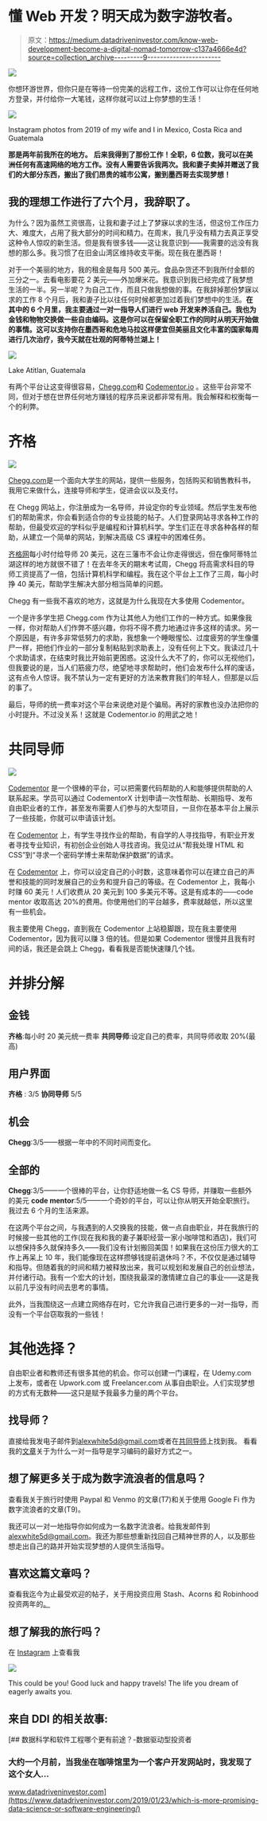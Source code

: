 # 懂 Web 开发？明天成为数字游牧者。

> 原文：<https://medium.datadriveninvestor.com/know-web-development-become-a-digital-nomad-tomorrow-c137a4666e4d?source=collection_archive---------9----------------------->

[![](img/9dfe130a6d9a76396cabd15182d0e204.png)](http://www.track.datadriveninvestor.com/1B9E)

你想环游世界，但你只是在等待一份完美的远程工作，这份工作可以让你在任何地方登录，并付给你一大笔钱，这样你就可以过上你梦想的生活！

![](img/3cd87ff2a1db98587101f91776009f38.png)

Instagram photos from 2019 of my wife and I in Mexico, Costa Rica and Guatemala

**那是两年前我所在的地方。** **后来我得到了那份工作！全职，6 位数，我可以在美洲任何有高速网络的地方工作。没有人需要告诉我两次。我和妻子卖掉并赠送了我们的大部分东西，搬出了我们昂贵的城市公寓，搬到墨西哥去实现梦想！**

## 我的理想工作进行了六个月，我辞职了。

为什么？因为虽然工资很高，让我和妻子过上了梦寐以求的生活，但这份工作压力大、难度大，占用了我大部分的时间和精力。在周末，我几乎没有精力去真正享受这种令人惊叹的新生活。但是我有很多钱——这让我意识到——我需要的远没有我想的那么多。我习惯了在旧金山湾区维持收支平衡。现在我在墨西哥！

对于一个美丽的地方，我的租金是每月 500 美元。食品杂货还不到我所付金额的三分之一。去看电影要花 2 美元——外加爆米花。我意识到我已经完成了我梦想生活的一半。另一半呢？为自己工作，而且只做我想做的事。在我辞掉那份梦寐以求的工作 8 个月后，我和妻子比以往任何时候都更加过着我们梦想中的生活。**在其中的 6 个月里，我主要通过一对一指导人们进行 web 开发来养活自己。我也为金钱和物物交换做一些自由编码。这是你可以在保留全职工作的同时从明天开始做的事情。这可以支持你在墨西哥和危地马拉这样便宜但美丽且文化丰富的国家每周进行几次治疗，我今天就在壮观的阿蒂特兰湖上！**

![](img/536eedae1a65034cb1b0a2c7e0d49521.png)

Lake Atitlan, Guatemala

有两个平台让这变得很容易，[Chegg.com](https://www.chegg.com/tutors/tr/7CHMOU/)和 [Codementor.io](https://www.codementor.io/i/5jcn8hhqxi) 。这些平台非常不同，但对于想在世界任何地方赚钱的程序员来说都非常有用。我会解释和权衡每一个的利弊。

# 齐格

![](img/05df6eb82df93b8430a0974b8ae7e486.png)

[Chegg.com](https://www.chegg.com/tutors/tr/7CHMOU/)是一个面向大学生的网站，提供一些服务，包括购买和销售教科书，我用它来做什么，连接导师和学生，促进会议以及支付。

在 Chegg 网站上，你注册成为一名导师，并设定你的专业领域。然后学生发布他们的帮助需求，你会看到适合你的专业技能的帖子。人们登录网站寻求各种工作的帮助，但最受欢迎的学科似乎是编程和计算机科学。学生们正在寻求各种各样的帮助，从建立一个简单的网站，到解决高级 CS 课程中的困难任务。

[齐格网](https://www.chegg.com/tutors/tr/7CHMOU/)每小时付给导师 20 美元，这在三藩市不会让你走得很远，但在像阿蒂特兰湖这样的地方就很不错了！在去年冬天的期末考试周，Chegg 将高需求科目的导师工资提高了一倍，包括计算机科学和编程。我在这个平台上工作了三周，每小时挣 40 美元，帮助学生解决大部分相当简单的问题。

Chegg 有一些我不喜欢的地方，这就是为什么我现在大多使用 Codementor。

一个是许多学生把 Chegg.com 作为让其他人为他们工作的一种方式。如果像我一样，你对帮助人们作弊不感兴趣，你将不得不费力地通过许多这样的请求。另一个原因是，有许多非常低努力的求助，我想象一个睡眼惺忪、过度疲劳的学生像僵尸一样，把他们作业的一部分复制粘贴到求助表上，没有任何上下文。我读过几十个求助请求，在结束时我比开始前更困惑。这没什么大不了的，你可以无视他们，但我要说的是，当人们筋疲力尽，绝望地寻求帮助时，他们会发布什么样的废话，这有点令人惊讶。我不禁认为一定有更好的方法来教育我们的年轻人，但那是以后的事了。

最后，导师的统一费率对这个平台来说绝对是个骗局。再好的家教也没办法把你的小时提升。不过没关系！这就是 Codementor.io 的用武之地！

# 共同导师

![](img/35a3fe272b97910b46b31ce44bd19bbb.png)

[Codementor](https://www.codementor.io/i/5jcn8hhqxi) 是一个很棒的平台，可以把需要代码帮助的人和能够提供帮助的人联系起来。学员可以通过 CodementorX 计划申请一次性帮助、长期指导、发布自由职业者的工作，甚至发布需要人们参与的大型项目，一旦你在基本平台上展示了一些技能，你就可以申请该计划。

在 [Codementor](https://www.codementor.io/i/5jcn8hhqxi) 上，有学生寻找作业的帮助，有自学的人寻找指导，有职业开发者寻找专业知识，有初创企业创始人寻找咨询。我见过从“帮我处理 HTML 和 CSS”到“寻求一个密码学博士来帮助保护数据”的请求。

在 [Codementor](https://www.codementor.io/i/5jcn8hhqxi) 上，你可以设定自己的小时数，这意味着你可以在建立自己的声誉和技能的同时发展自己的业务和提升自己的等级。在 Codementor 上，我每小时赚 60 美元！人们收费从 20 美元到 100 多美元不等。这是有成本的——code mentor 收取高达 20%的费用。你使用他们的平台越多，费率就越低，所以这里有一些机会。

我主要使用 Chegg，直到我在 Codementor 上站稳脚跟，现在我主要使用 Codementor，因为我可以赚 3 倍的钱。但是如果 Codementor 很慢并且我有时间的话，我还是会跳上 Chegg，看看我是否能快速赚几个钱。

# 并排分解

## 金钱

**齐格**:每小时 20 美元统一费率
**共同导师**:设定自己的费率，共同导师收取 20%(最高)

## 用户界面

**齐格** : 3/5
**协同导师** 5/5

## 机会

**Chegg**:3/5——根据一年中的不同时间而变化。

## 全部的

**Chegg**:3/5——一个很棒的平台，让你舒适地做一名 CS 导师，并赚取一些额外的美元
**code mentor**:5/5——一个奇妙的平台，可以让你从明天开始全职旅行。我过去 6 个月的生活来源。

在这两个平台之间，与我遇到的人交换我的技能，做一点自由职业，并在我旅行的时候接一些其他的工作(现在我和我的妻子兼职经营一家小咖啡馆和酒店)，我们可以想保持多久就保持多久——我们没有计划搬回美国！如果我在这份压力很大的工作上再呆上 10 年，我们能像现在这样攒够钱提前退休吗？不，不仅仅是通过辅导和指导。但随着我的时间和精力被释放出来，我可以规划和发展自己的创业想法，并付诸行动。我有一个宏大的计划，围绕我最深的激情建立自己的事业——这是我以前几乎没有时间去思考的事情。

此外，当我围绕这一点建立网络存在时，它允许我自己进行更多的一对一指导，而没有一个平台窃取我的一些钱！

# 其他选择？

自由职业者和教师还有很多其他的机会。你可以创建一门课程，在 Udemy.com 上发布，或者在 Upwork.com 或 Freelancer.com 从事自由职业。人们实现梦想的方式有无数种——这只是赋予我最多力量的两个平台。

## 找导师？

直接给我发电子邮件到[alexwhite5d@gmail.com](mailto:alexwhite5d@gmail.com)或者在[共同导师](https://www.codementor.io/i/5jcn8hhqxi)上找到我。
看看我的[文章](https://medium.com/@awhit012/1-1-mentorship-the-happy-medium-between-self-learning-and-the-developer-bootcamp-53e34df169f7)关于为什么一对一指导是学习编码的最好方式之一。

## 想了解更多关于成为数字流浪者的信息吗？

查看我关于旅行时使用 Paypal 和 Venmo 的文章(T7)和关于使用 Google Fi 作为数字流浪者的文章(T9)。

我还可以一对一地指导你如何成为一名数字流浪者。给我发邮件到 alexwhite5d@gmail.com。我还为那些想重新找回自己精神世界的人，以及那些想走出自己的路并开始实现梦想的人提供生活指导。

## 喜欢这篇文章吗？

查看我迄今为止最受欢迎的帖子，关于用投资应用 Stash、Acorns 和 Robinhood 投资两年的[。](https://medium.com/datadriveninvestor/i-used-acorns-robinhood-and-stash-for-2-years-this-is-what-i-learned-and-earned-21baf91dda0e)

## 想了解我的旅行吗？

在 [Instagram](https://www.instagram.com/alexwhite5d/) 上查看我

![](img/3e5ea44736e563942c0272105b575e51.png)

This could be you! Good luck and happy travels! The life you dream of eagerly awaits you.

## 来自 DDI 的相关故事:

[](https://www.datadriveninvestor.com/2019/01/23/which-is-more-promising-data-science-or-software-engineering/) [## 数据科学和软件工程哪个更有前途？-数据驱动型投资者

### 大约一个月前，当我坐在咖啡馆里为一个客户开发网站时，我发现了这个女人…

www.datadriveninvestor.com](https://www.datadriveninvestor.com/2019/01/23/which-is-more-promising-data-science-or-software-engineering/)